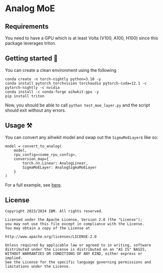 # Analog MoE
## Requirements
You need to have a GPU which is at least Volta (V100, A100, H100) since this package leverages triton.
## Getting started 🚀
You can create a clean environment using the following
```
conda create -n torch-nightly python=3.10 -y
conda install pytorch torchvision torchaudio pytorch-cuda=12.1 -c pytorch-nightly -c nvidia
conda install -c conda-forge aihwkit-gpu -y
pip install triton
```
Now, you should be able to call `python test_moe_layer.py` and the script should exit without any errors.

## Usage ⚒️
You can convert any aihwkit model and swap out the `SigmaMoELayer`s like so:
```
model = convert_to_analog(
    model,
    rpu_config=<some_rpu_config>,
    conversion_map={
        torch.nn.Linear: AnalogLinear,
        SigmaMoELayer: AnalogSigmaMoELayer
    }
)
```
For a full example, see [here](https://github.com/jubueche/Sigma-MoE/blob/main/train.py).

## License
```
Copyright 2023/2024 IBM. All rights reserved.

Licensed under the Apache License, Version 2.0 (the "License");
you may not use this file except in compliance with the License.
You may obtain a copy of the License at

http://www.apache.org/licenses/LICENSE-2.0

Unless required by applicable law or agreed to in writing, software
distributed under the License is distributed on an "AS IS" BASIS,
WITHOUT WARRANTIES OR CONDITIONS OF ANY KIND, either express or implied.
See the License for the specific language governing permissions and
limitations under the License.
```